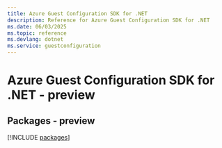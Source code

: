 ```yaml
---
title: Azure Guest Configuration SDK for .NET
description: Reference for Azure Guest Configuration SDK for .NET
ms.date: 06/03/2025
ms.topic: reference
ms.devlang: dotnet
ms.service: guestconfiguration
---
```

# Azure Guest Configuration SDK for .NET - preview
## Packages - preview
[!INCLUDE [packages](guest-configuration-index.md)]